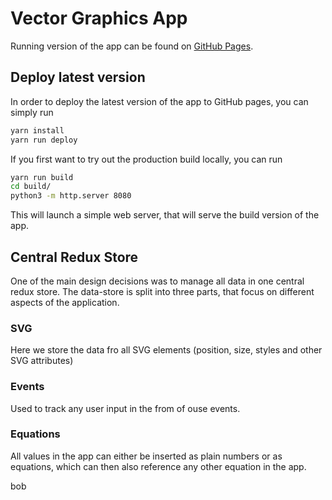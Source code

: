 # Vector Graphics App

Running version of the app can be found on [GitHub Pages](https://monkeyapproved.github.io/VectorGraphics/).

## Deploy latest version

In order to deploy the latest version of the app to GitHub pages, you can simply run

```bash
yarn install
yarn run deploy
```

If you first want to try out the production build locally, you can run

```bash
yarn run build
cd build/
python3 -m http.server 8080
```

This will launch a simple web server, that will serve the build version of the app.

## Central Redux Store

One of the main design decisions was to manage all data in one central redux store.
The data-store is split into three parts, that focus on different aspects of the application.

### SVG

Here we store the data fro all SVG elements (position, size, styles and other SVG attributes)

### Events

Used to track any user input in the from of ouse events.

### Equations

All values in the app can either be inserted as plain numbers or as equations, which can then also reference
any other equation in the app.

bob
